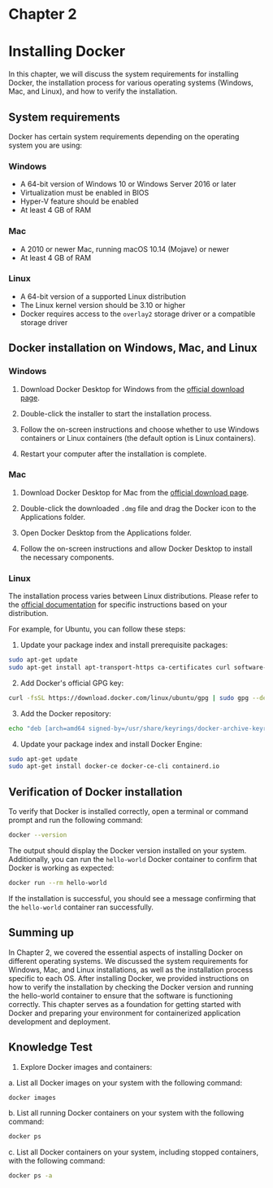 # Chapter 2

# Installing Docker

In this chapter, we will discuss the system requirements for installing Docker, the installation process for various operating systems (Windows, Mac, and Linux), and how to verify the installation.

## System requirements

Docker has certain system requirements depending on the operating system you are using:

### Windows

- A 64-bit version of Windows 10 or Windows Server 2016 or later
- Virtualization must be enabled in BIOS
- Hyper-V feature should be enabled
- At least 4 GB of RAM

### Mac

- A 2010 or newer Mac, running macOS 10.14 (Mojave) or newer
- At least 4 GB of RAM

### Linux

- A 64-bit version of a supported Linux distribution
- The Linux kernel version should be 3.10 or higher
- Docker requires access to the `overlay2` storage driver or a compatible storage driver

## Docker installation on Windows, Mac, and Linux

### Windows

1. Download Docker Desktop for Windows from the [official download page](https://www.docker.com/products/docker-desktop/).

2. Double-click the installer to start the installation process.

3. Follow the on-screen instructions and choose whether to use Windows containers or Linux containers (the default option is Linux containers).

4. Restart your computer after the installation is complete.

### Mac

1. Download Docker Desktop for Mac from the [official download page](https://www.docker.com/products/docker-desktop/).

2. Double-click the downloaded `.dmg` file and drag the Docker icon to the Applications folder.

3. Open Docker Desktop from the Applications folder.

4. Follow the on-screen instructions and allow Docker Desktop to install the necessary components.

### Linux

The installation process varies between Linux distributions. Please refer to the [official documentation](https://docs.docker.com/engine/install/) for specific instructions based on your distribution.

For example, for Ubuntu, you can follow these steps:

1. Update your package index and install prerequisite packages:

```bash
sudo apt-get update
sudo apt-get install apt-transport-https ca-certificates curl software-properties-common
```

2. Add Docker's official GPG key:

```bash
curl -fsSL https://download.docker.com/linux/ubuntu/gpg | sudo gpg --dearmor -o /usr/share/keyrings/docker-archive-keyring.gpg
```

3. Add the Docker repository:

```bash
echo "deb [arch=amd64 signed-by=/usr/share/keyrings/docker-archive-keyring.gpg] https://download.docker.com/linux/ubuntu $(lsb_release -cs) stable" | sudo tee /etc/apt/sources.list.d/docker.list > /dev/null
```

4. Update your package index and install Docker Engine:

```bash
sudo apt-get update
sudo apt-get install docker-ce docker-ce-cli containerd.io
```

## Verification of Docker installation

To verify that Docker is installed correctly, open a terminal or command prompt and run the following command:

```bash
docker --version
```

The output should display the Docker version installed on your system. Additionally, you can run the `hello-world` Docker container to confirm that Docker is working as expected:

```bash
docker run --rm hello-world
```

If the installation is successful, you should see a message confirming that the `hello-world` container ran successfully.

## Summing up

In Chapter 2, we covered the essential aspects of installing Docker on different operating systems. We discussed the system requirements for Windows, Mac, and Linux installations, as well as the installation process specific to each OS. After installing Docker, we provided instructions on how to verify the installation by checking the Docker version and running the hello-world container to ensure that the software is functioning correctly. This chapter serves as a foundation for getting started with Docker and preparing your environment for containerized application development and deployment.

## Knowledge Test

1. Explore Docker images and containers:

a. List all Docker images on your system with the following command:

```bash
docker images
```

b. List all running Docker containers on your system with the following command:

```bash
docker ps
```

c. List all Docker containers on your system, including stopped containers, with the following command:

```bash
docker ps -a
```
